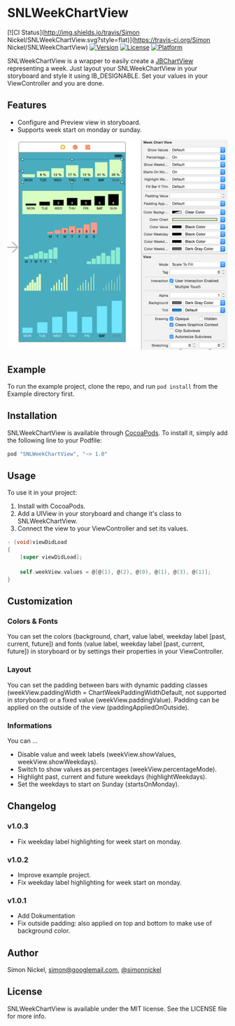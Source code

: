 # SNLWeekChartView

[![CI Status](http://img.shields.io/travis/Simon Nickel/SNLWeekChartView.svg?style=flat)](https://travis-ci.org/Simon Nickel/SNLWeekChartView)
[![Version](https://img.shields.io/cocoapods/v/SNLWeekChartView.svg?style=flat)](http://cocoapods.org/pods/SNLWeekChartView)
[![License](https://img.shields.io/cocoapods/l/SNLWeekChartView.svg?style=flat)](http://cocoapods.org/pods/SNLWeekChartView)
[![Platform](https://img.shields.io/cocoapods/p/SNLWeekChartView.svg?style=flat)](http://cocoapods.org/pods/SNLWeekChartView)

SNLWeekChartView is a wrapper to easily create a [JBChartView](https://github.com/Jawbone/JBChartView) representing a week. Just layout your SNLWeekChartView in your storyboard and style it using IB_DESIGNABLE. Set your values in your ViewController and you are done.

## Features

 * Configure and Preview view in storyboard.
 * Supports week start on monday or sunday.

![Example](https://raw.githubusercontent.com/simonnickel/SNLWeekChartView/master/Pod/Assets/SNLWeekChartView.png)

## Example

To run the example project, clone the repo, and run `pod install` from the Example directory first.


## Installation

SNLWeekChartView is available through [CocoaPods](http://cocoapods.org). To install
it, simply add the following line to your Podfile:

```objective-c
pod "SNLWeekChartView", "~> 1.0"
```


## Usage

To use it in your project: 

1. Install with CocoaPods.
2. Add a UIView in your storyboard and change it's class to SNLWeekChartView.
3. Connect the view to your ViewController and set its values.

```objective-c
- (void)viewDidLoad
{
    [super viewDidLoad];

    self.weekView.values = @[@(1), @(2), @(0), @(1), @(3), @(1)];
}
```


## Customization

### Colors & Fonts
You can set the colors (background, chart, value label, weekday label [past, current, future]) and fonts (value label, weekday label [past, current, future]) in storyboard or by settings their properties in your ViewController.
    
### Layout
You can set the padding between bars with dynamic padding classes (weekView.paddingWidth = ChartWeekPaddingWidthDefault, not supported in storyboard) or a fixed value (weekView.paddingValue). Padding can be applied on the outside of the view (paddingAppliedOnOutside). 

### Informations
You can ...
 * Disable value and week labels (weekView.showValues, weekView.showWeekdays).
 * Switch to show values as percentages (weekView.percentageMode). 
 * Highlight past, current and future weekdays (highlightWeekdays).
 * Set the weekdays to start on Sunday (startsOnMonday).



## Changelog

### v1.0.3
 * Fix weekday label highlighting for week start on monday.


### v1.0.2
 * Improve example project.
 * Fix weekday label highlighting for week start on monday.

### v1.0.1
 * Add Dokumentation
 * Fix outside padding: also applied on top and bottom to make use of background color.


## Author

Simon Nickel, simon@googlemail.com, [@simonnickel](https://twitter.com/simonnickel)

## License

SNLWeekChartView is available under the MIT license. See the LICENSE file for more info.
